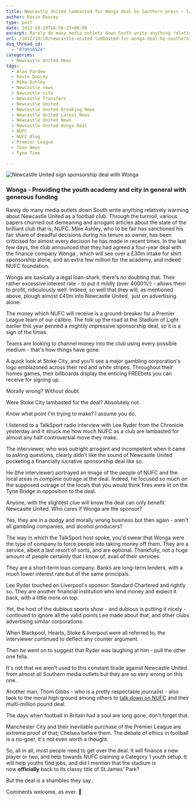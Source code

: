 ```yaml
---
title: Newcastle United lambasted for Wonga deal by Southern press – laughable
author: Kevin Doocey
type: post
date: 2012-10-10T16:58:23+00:00
excerpt: Rarely do many media outlets down South write anything relatively warming about Newcastle United as a football club. Through the turmoil, various papers churned out demeaning and arrogant articles about the state of the brilliant club that is..
url: /2012/10/10/newcastle-united-lambasted-for-wonga-deal-by-southern-press-laughable/
dsq_thread_id:
  - "879916524"
categories:
  - Newcastle United News
tags:
  - Alan Pardew
  - Kevin Doocey
  - Mike Ashley
  - Newcastle news
  - Newcastle site
  - Newcastle Transfers
  - Newcastle United
  - Newcastle United Breaking News
  - Newcastle United Latest News
  - Newcastle United News
  - Newcastle United Wonga Deal
  - NUFC
  - NUFC Blog
  - Premier League
  - Toon News
  - Tyne Time

---
```

![Newcastle United sign sponsorship deal with Wonga](https://www.tynetime.com/wp-content/uploads/2012/10/Newcastle-United-Wonga.gif "Newcastle-United-Wonga")

### Wonga - Providing the youth academy and city in general with generous funding

Rarely do many media outlets down South write anything relatively warming about Newcastle United as a football club. Through the turmoil, various papers churned out demeaning and arrogant articles about the state of the brilliant club that is, NUFC. Mike Ashley, who to be fair has sanctioned his fair share of dreadful decisions during his tenure as owner, has been criticised for almost every decision he has made in recent times. In the last few days, the club announced that they had agreed a four-year deal with the finance company Wonga , which will see over a £30m intake for shirt sponsorship alone, and an extra few million for the academy, and indeed NUFC foundation.

Wonga are basically a legal loan-shark, there's no doubting that. Their rather excessive interest rate - to put it mildly (over 4000%!) - allows them to profit, ridiculously well. Indeed, so well that they will, as mentioned above, plough almost £40m into Newcastle United,  just on advertising alone.

The money which NUFC will receive is a ground-breaker for a Premier League team of our calibre. The folk up the road at the Stadium of Light earlier this year penned a mightily impressive sponsorship deal, so it is a sign of the times.

Teams are looking to channel money into the club using every possible medium - that's how things have gone.

A quick look at Stoke City, and you'll see a major gambling corporation's logo emblazoned across their red and white stripes. Throughout their homes games, their billboards display the enticing FREEbets you can receive for signing up.

Morally wrong? Without doubt.

Were Stoke City lambasted for the deal? Absolutely not.

Know what point I'm trying to make? I assume you do.

I listened to a TalkSport radio interview with Lee Ryder from the Chronicle yesterday and it struck me how much NUFC as a club are lambasted for almost any half controversial move they make.

The interviewer, who was outright arrogant and incompetent when it came to asking questions, clearly didn't like the sound of Newcastle United pocketing a financially lucrative sponsorship deal like so.

He (the interviewer) portrayed an image of the people of NUFC and the local areas in complete outrage at the deal. Indeed, he focused so much on the supposed outrage of the locals that you would think fires were lit on the Tyne Bridge in opposition to the deal.

Anyone, with the slightest clue will know the deal can only benefit Newcastle United. Who cares if Wonga are the sponsor?

Yes, they are in a dodgy and morally wrong business but then again - aren't all gambling companies, and alcohol producers?

The way in which the TalkSport host spoke, you'd swear that Wonga were the type of company to force people into taking money off them. They are a service, albeit a last resort of sorts, and are optional. Thankfully, not a huge amount of people certainly that I know of, avail of their services.

They are a short-term loan company. Banks are long-term lenders, with a much lower interest rate but of the same principals.

Lee Ryder touched on Liverpool's sponsor: Standard Chartered and rightly so. They are another financial institution who lend money and expect it back, with a little more on top.

Yet, the host of the dubious sports show - and dubious is putting it nicely - continued to ignore all the valid points Lee made about that, and other clubs advertising similar corporations.

When Blackpool, Hearts, Stoke & liverpool were all referred to, the interviewer continued to deflect any counter argument.

Then he went on to suggest that Ryder was laughing at him - pull the other one fella.

It's not that we aren't used to this constant tirade against Newcastle United from almost all Southern media outlets but they are so very wrong on this one.

Another man, Thom Gibbs - who is a pretty respectable journalist - also took to the moral high ground among others to [talk down on NUFC][1] and their multi-million pound deal.

The days when football in Britain had a soul are long gone, don't forget that.

Manchester City and their inevitable purchase of the Premier League are extreme proof of that; Chelsea before them. The debate of ethics in football is a no-goer, it's not even worth a thought.

So, all in all, most people need to get over the deal. It will finance a new player or two, and help towards NUFC claiming a Category 1 youth setup. It will help youths find jobs, and did I mention that the stadium is now **officially** back to its classy title of St.James' Park?

But the deal is a shambles they say..

Comments welcome, as ever. 🙂

 [1]: http://www.telegraph.co.uk/sport/football/teams/newcastle-united/9596416/Newcastle-Uniteds-Wonga-sponsorship-speaks-volumes-about-football-and-Mike-Ashley.html
